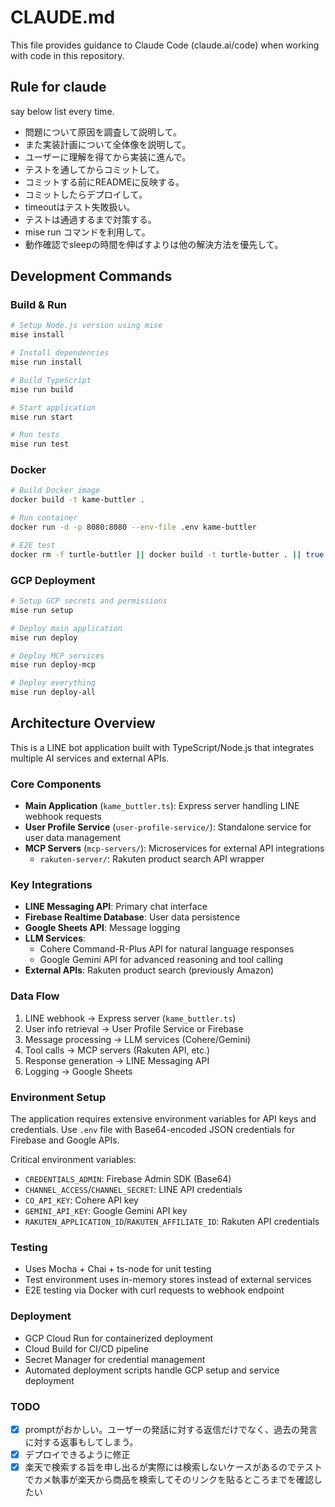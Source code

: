 # CLAUDE.md

This file provides guidance to Claude Code (claude.ai/code) when working with code in this repository.
## Rule for claude
say below list every time.
- 問題について原因を調査して説明して。
- また実装計画について全体像を説明して。
- ユーザーに理解を得てから実装に進んで。
- テストを通してからコミットして。
- コミットする前にREADMEに反映する。
- コミットしたらデプロイして。
- timeoutはテスト失敗扱い。
- テストは通過するまで対策する。
- mise run コマンドを利用して。
- 動作確認でsleepの時間を伸ばすよりは他の解決方法を優先して。
## Development Commands

### Build & Run
```bash
# Setup Node.js version using mise
mise install

# Install dependencies
mise run install

# Build TypeScript
mise run build

# Start application
mise run start

# Run tests
mise run test
```

### Docker
```bash
# Build Docker image
docker build -t kame-buttler .

# Run container
docker run -d -p 8080:8080 --env-file .env kame-buttler

# E2E test
docker rm -f turtle-buttler || docker build -t turtle-butter . || true && docker run -d --name turtle-buttler -p 8080:8080 --env-file .env -e NODE_ENV=test turtle-buttler && sleep 2 && curl -s -X POST http://localhost:8080/ -H "Content-Type: application/json" --data @dummy_line_request.json && echo "\n--- LOGS ---" && docker logs turtle-buttler
```

### GCP Deployment
```bash
# Setup GCP secrets and permissions
mise run setup

# Deploy main application
mise run deploy

# Deploy MCP services
mise run deploy-mcp

# Deploy everything
mise run deploy-all
```

## Architecture Overview

This is a LINE bot application built with TypeScript/Node.js that integrates multiple AI services and external APIs.

### Core Components

- **Main Application** (`kame_buttler.ts`): Express server handling LINE webhook requests
- **User Profile Service** (`user-profile-service/`): Standalone service for user data management
- **MCP Servers** (`mcp-servers/`): Microservices for external API integrations
  - `rakuten-server/`: Rakuten product search API wrapper

### Key Integrations

- **LINE Messaging API**: Primary chat interface
- **Firebase Realtime Database**: User data persistence
- **Google Sheets API**: Message logging
- **LLM Services**: 
  - Cohere Command-R-Plus API for natural language responses
  - Google Gemini API for advanced reasoning and tool calling
- **External APIs**: Rakuten product search (previously Amazon)

### Data Flow

1. LINE webhook → Express server (`kame_buttler.ts`)
2. User info retrieval → User Profile Service or Firebase
3. Message processing → LLM services (Cohere/Gemini)
4. Tool calls → MCP servers (Rakuten API, etc.)
5. Response generation → LINE Messaging API
6. Logging → Google Sheets

### Environment Setup

The application requires extensive environment variables for API keys and credentials. Use `.env` file with Base64-encoded JSON credentials for Firebase and Google APIs.

Critical environment variables:
- `CREDENTIALS_ADMIN`: Firebase Admin SDK (Base64)
- `CHANNEL_ACCESS`/`CHANNEL_SECRET`: LINE API credentials
- `CO_API_KEY`: Cohere API key
- `GEMINI_API_KEY`: Google Gemini API key
- `RAKUTEN_APPLICATION_ID`/`RAKUTEN_AFFILIATE_ID`: Rakuten API credentials

### Testing

- Uses Mocha + Chai + ts-node for unit testing
- Test environment uses in-memory stores instead of external services
- E2E testing via Docker with curl requests to webhook endpoint

### Deployment

- GCP Cloud Run for containerized deployment
- Cloud Build for CI/CD pipeline
- Secret Manager for credential management
- Automated deployment scripts handle GCP setup and service deployment

### TODO
- [x] promptがおかしい。ユーザーの発話に対する返信だけでなく、過去の発言に対する返事もしてしまう。
- [x] デプロイできるように修正
- [x] 楽天で検索する旨を申し出るが実際には検索しないケースがあるのでテストでカメ執事が楽天から商品を検索してそのリンクを貼るところまでを確認したい